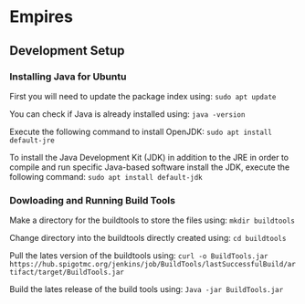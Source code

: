 # Empires
## Development Setup
### Installing Java for Ubuntu

First you will need to update the package index using:
`sudo apt update`

You can check if Java is already installed using:
`java -version`

Execute the following command to install OpenJDK:
`sudo apt install default-jre`

To install the Java Development Kit (JDK) in addition to the JRE in order to compile and run specific Java-based software install the JDK, execute the following command:
`sudo apt install default-jdk`

### Dowloading and Running Build Tools

Make a directory for the buildtools to store the files using:
`mkdir buildtools`
 
Change directory into the buildtools directly created using:
`cd buildtools`

Pull the lates version of the buildtools using:
`curl -o BuildTools.jar https://hub.spigotmc.org/jenkins/job/BuildTools/lastSuccessfulBuild/artifact/target/BuildTools.jar`

Build the lates release of the build tools using:
`Java -jar BuildTools.jar`

